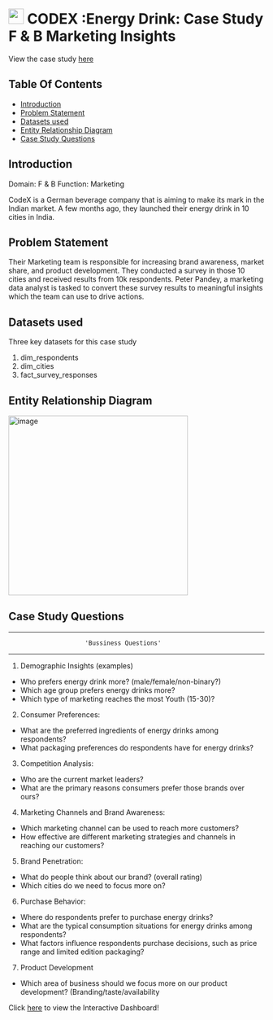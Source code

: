 # <img hight="25" width="30" alt="codx" src="https://github.com/ayushsingh7777/Data-Analysis/assets/68181799/f26883e1-b392-45af-ab61-ed026b43475f"> CODEX :Energy Drink: Case Study F & B Marketing Insights 

<p align="center">

View the case study [here](https://codebasics.io/challenge/codebasics-resume-project-challenge)

## Table Of Contents
  - [Introduction](#introduction)
  - [Problem Statement](#problem-statement)
  - [Datasets used](#datasets-used)
  - [Entity Relationship Diagram](#entity-relationship-diagram)
  - [Case Study Questions](#case-study-questions)
  
## Introduction
Domain: F & B   Function: Marketing  

CodeX is a German beverage company that is aiming to make its mark in the Indian market. A few months ago, they launched their energy drink in 10 cities in India.


## Problem Statement
Their Marketing team is responsible for increasing brand awareness, market share, and product development. They conducted a survey in those 10 cities and received results from 10k respondents. Peter Pandey, a marketing data analyst is tasked to convert these survey results to meaningful insights which the team can use to drive actions.

## Datasets used
Three key datasets for this case study
1. dim_respondents
2. dim_cities
3. fact_survey_responses

## Entity Relationship Diagram
<img width="353" alt="image" src="https://github.com/ayushsingh7777/Data-Analysis/assets/68181799/d2224191-375b-43b1-8bc8-5eda029b82e1">



## Case Study Questions
*************************************************************************************
                         'Bussiness Questions'
**************************************************************************************

1. Demographic Insights (examples)
   
- Who prefers energy drink more? (male/female/non-binary?)
- Which age group prefers energy drinks more?
- Which type of marketing reaches the most Youth (15-30)?

2. Consumer Preferences:
- What are the preferred ingredients of energy drinks among respondents?
- What packaging preferences do respondents have for energy drinks?

3. Competition Analysis:
- Who are the current market leaders?
- What are the primary reasons consumers prefer those brands over ours?

4. Marketing Channels and Brand Awareness:
- Which marketing channel can be used to reach more customers?
- How effective are different marketing strategies and channels in reaching our 
customers?

5. Brand Penetration:
- What do people think about our brand? (overall rating)
- Which cities do we need to focus more on?

6. Purchase Behavior:
- Where do respondents prefer to purchase energy drinks?
- What are the typical consumption situations for energy drinks among 
respondents?
- What factors influence respondents purchase decisions, such as price range and 
limited edition packaging?

7. Product Development
- Which area of business should we focus more on our product development? 
(Branding/taste/availability

Click [here](https://www.novypro.com/project/codex-market-analysis-report) to view the Interactive Dashboard!

